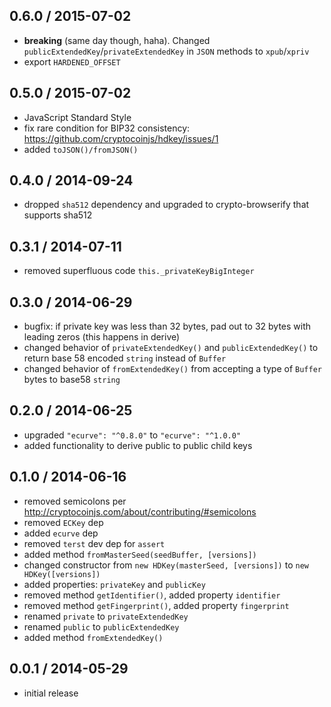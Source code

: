 0.6.0 / 2015-07-02
------------------
- **breaking** (same day though, haha). Changed `publicExtendedKey`/`privateExtendedKey` in `JSON` methods to `xpub`/`xpriv`
- export `HARDENED_OFFSET`

0.5.0 / 2015-07-02
------------------
- JavaScript Standard Style
- fix rare condition for BIP32 consistency: https://github.com/cryptocoinjs/hdkey/issues/1
- added `toJSON()/fromJSON()`

0.4.0 / 2014-09-24
------------------
- dropped `sha512` dependency and upgraded to crypto-browserify that supports sha512

0.3.1 / 2014-07-11
------------------
- removed superfluous code `this._privateKeyBigInteger`

0.3.0 / 2014-06-29
------------------
- bugfix: if private key was less than 32 bytes, pad out to 32 bytes with leading zeros (this happens in derive)
- changed behavior of `privateExtendedKey()` and `publicExtendedKey()` to return base 58 encoded `string` instead of `Buffer`
- changed behavior of `fromExtendedKey()` from accepting a type of `Buffer` bytes to base58 `string`

0.2.0 / 2014-06-25
------------------
- upgraded `"ecurve": "^0.8.0"` to `"ecurve": "^1.0.0"`
- added functionality to derive public to public child keys

0.1.0 / 2014-06-16
------------------
- removed semicolons per http://cryptocoinjs.com/about/contributing/#semicolons
- removed `ECKey` dep
- added `ecurve` dep
- removed `terst` dev dep for `assert`
- added method `fromMasterSeed(seedBuffer, [versions])`
- changed constructor from `new HDKey(masterSeed, [versions])` to `new HDKey([versions])`
- added properties: `privateKey` and `publicKey`
- removed method `getIdentifier()`, added property `identifier`
- removed method `getFingerprint()`, added property `fingerprint`
- renamed `private` to `privateExtendedKey`
- renamed `public` to `publicExtendedKey`
- added method `fromExtendedKey()`

0.0.1 / 2014-05-29
------------------
- initial release
